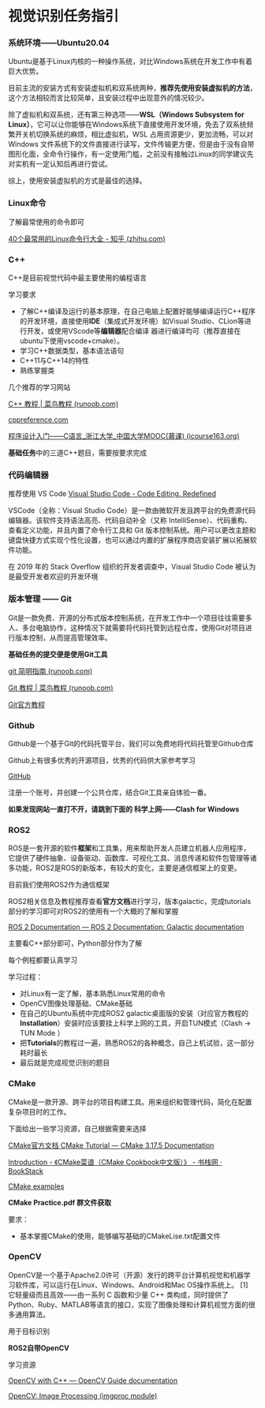# 视觉识别任务指引



### 系统环境——Ubuntu20.04

Ubuntu是基于Linux内核的一种操作系统，对比Windows系统在开发工作中有着巨大优势。

目前主流的安装方式有安装虚拟机和双系统两种，**推荐先使用安装虚拟机的方法**，这个方法相较而言比较简单，且安装过程中出现意外的情况较少。

除了虚拟机和双系统，还有第三种选项——**WSL（Windows Subsystem for Linux）**，它可以让你能够在Windows系统下直接使用开发环境，免去了双系统频繁开关机切换系统的麻烦，相比虚拟机，WSL 占用资源更少，更加流畅，可以对 Windows 文件系统下的文件直接进行读写，文件传输更方便，但是由于没有自带图形化面，全命令行操作，有一定使用门槛，之前没有接触过Linux的同学建议先对实机有一定认知后再进行尝试。  

综上，使用安装虚拟机的方式是最佳的选择。  

### Linux命令

了解最常使用的命令即可

[40个最常用的Linux命令行大全 - 知乎 (zhihu.com)](https://zhuanlan.zhihu.com/p/420247468)





### C++

C++是目前视觉代码中最主要使用的编程语言

学习要求

- 了解C++编译及运行的基本原理，在自己电脑上配置好能够编译运行C++程序的开发环境，直接使用**IDE**（集成式开发环境）如Visual Studio、CLion等进行开发，或使用VScode等**编辑器**配合编译 器进行编译均可（推荐直接在ubuntu下使用vscode+cmake）。 
- 学习C++数据类型，基本语法语句
- C++11与C++14的特性
- 熟练掌握类

几个推荐的学习网站

[C++ 教程 | 菜鸟教程 (runoob.com)](https://www.runoob.com/cplusplus/cpp-tutorial.html)

[cppreference.com](https://zh.cppreference.com/w/首页)

[程序设计入门——C语言_浙江大学_中国大学MOOC(慕课) (icourse163.org)](https://www.icourse163.org/course/ZJU-199001)

**基础任务**中的三道C++题目，需要按要求完成



### 代码编辑器

推荐使用 VS Code  [Visual Studio Code - Code Editing. Redefined](https://code.visualstudio.com/)

VSCode（全称：Visual Studio Code）是一款由微软开发且跨平台的免费源代码编辑器。该软件支持语法高亮、代码自动补全（又称 IntelliSense）、代码重构、查看定义功能，并且内置了命令行工具和 Git 版本控制系统。用户可以更改主题和键盘快捷方式实现个性化设置，也可以通过内置的扩展程序商店安装扩展以拓展软件功能。

在 2019 年的 Stack Overflow 组织的开发者调查中，Visual Studio Code 被认为是最受开发者欢迎的开发环境



### 版本管理 —— Git

Git是一款免费、开源的分布式版本控制系统，在开发工作中一个项目往往需要多人、多台电脑协作，这种情况下就需要将代码托管到远程仓库，使用Git对项目进行版本控制，从而提高管理效率。

**基础任务的提交便是使用Git工具**



[git 简明指南 (runoob.com)](https://www.runoob.com/manual/git-guide/)

[Git 教程 | 菜鸟教程 (runoob.com)](https://www.runoob.com/git/git-tutorial.html)

[Git官方教程](https://git-scm.com/book/zh/v2)





### Github

Github是一个基于Git的代码托管平台，我们可以免费地将代码托管至Github仓库

Github上有很多优秀的开源项目，优秀的代码供大家参考学习

[GitHub](https://github.com/)

注册一个账号，并创建一个公共仓库，结合Git工具亲自体验一番。

**如果发现网站一直打不开，请跳到下面的 科学上网——Clash for Windows**





### ROS2

ROS是一套开源的软件**框架**和工具集，用来帮助开发人员建立机器人应用程序，它提供了硬件抽象、设备驱动、函数库、可视化工具、消息传递和软件包管理等诸多功能，ROS2是ROS的新版本，有较大的变化，主要是通信框架上的变更。 

目前我们使用ROS2作为通信框架

ROS2相关信息及教程推荐查看**官方文档**进行学习，版本galactic，完成tutorials部分的学习即可对ROS2的使用有一个大概的了解和掌握 

[ROS 2 Documentation — ROS 2 Documentation: Galactic documentation](https://docs.ros.org/en/galactic/)

主要看C++部分即可，Python部分作为了解

每个例程都要认真学习

学习过程：

- 对Linux有一定了解，基本熟悉Linux常用的命令
- OpenCV图像处理基础、CMake基础
- 在自己的Ubuntu系统中完成ROS2 galactic桌面版的安装（对应官方教程的**Installation**）安装时应该要挂上科学上网的工具，开启TUN模式（Clash -> TUN Mode ）
- 把**Tutorials**的教程过一遍，熟悉ROS2的各种概念，自己上机试验，这一部分耗时最长
- 最后就是完成视觉识别的题目





### CMake

CMake是一款开源、跨平台的项目构建工具。用来组织和管理代码，简化在配置复杂项目时的工作。

下面给出一些学习资源，自己根据需要来选择



[CMake官方文档 CMake Tutorial — CMake 3.17.5 Documentation](https://cmake.org/cmake/help/v3.17/guide/tutorial/)

[Introduction - 《CMake菜谱（CMake Cookbook中文版）》 - 书栈网 · BookStack](https://www.bookstack.cn/read/CMake-Cookbook/README.md)

[CMake examples](https://github.com/ttroy50/cmake-examples)

**CMake Practice.pdf 群文件获取**

要求：

- 基本掌握CMake的使用，能够编写基础的CMakeLise.txt配置文件



### OpenCV

OpenCV是一个基于Apache2.0许可（开源）发行的跨平台计算机视觉和机器学习软件库，可以运行在Linux、Windows、Android和Mac OS操作系统上。 [1]  它轻量级而且高效——由一系列 C 函数和少量 C++ 类构成，同时提供了Python、Ruby、MATLAB等语言的接口，实现了图像处理和计算机视觉方面的很多通用算法。

用于目标识别



**ROS2自带OpenCV**

学习资源



[OpenCV with C++ — OpenCV Guide documentation](https://opencvguide.readthedocs.io/en/latest/opencvcpp/basics.html)

[OpenCV: Image Processing (imgproc module)](https://docs.opencv.org/4.x/d7/da8/tutorial_table_of_content_imgproc.html)





